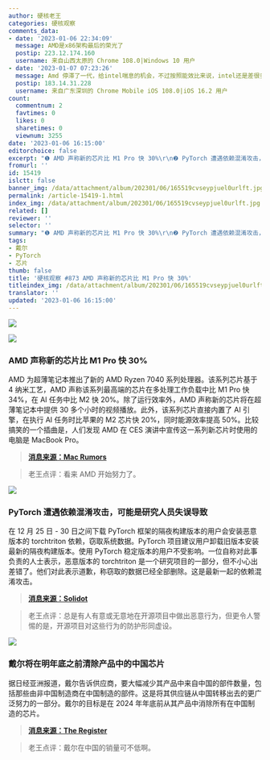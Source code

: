```yaml
---
author: 硬核老王
categories: 硬核观察
comments_data:
- date: '2023-01-06 22:34:09'
  message: AMD是x86架构最后的荣光了
  postip: 223.12.174.160
  username: 来自山西太原的 Chrome 108.0|Windows 10 用户
- date: '2023-01-07 07:23:26'
  message: Amd 停滞了一代，给intel喘息的机会，不过按照能效比来说，intel还是差很多，可惜广告到位，就是有人舔
  postip: 183.14.31.228
  username: 来自广东深圳的 Chrome Mobile iOS 108.0|iOS 16.2 用户
count:
  commentnum: 2
  favtimes: 0
  likes: 0
  sharetimes: 0
  viewnum: 3255
date: '2023-01-06 16:15:00'
editorchoice: false
excerpt: "❶ AMD 声称新的芯片比 M1 Pro 快 30%\r\n❷ PyTorch 遭遇依赖混淆攻击，可能是研究人员失误导致\r\n❸ 戴尔将在明年底之前清除产品中的中国芯片"
fromurl: ''
id: 15419
islctt: false
banner_img: /data/attachment/album/202301/06/165519cvseypjuel0urlft.jpg
permalink: /article-15419-1.html
index_img: /data/attachment/album/202301/06/165519cvseypjuel0urlft.jpg
related: []
reviewer: ''
selector: ''
summary: "❶ AMD 声称新的芯片比 M1 Pro 快 30%\r\n❷ PyTorch 遭遇依赖混淆攻击，可能是研究人员失误导致\r\n❸ 戴尔将在明年底之前清除产品中的中国芯片"
tags:
- 戴尔
- PyTorch
- 芯片
thumb: false
title: '硬核观察 #873 AMD 声称新的芯片比 M1 Pro 快 30%'
titleindex_img: /data/attachment/album/202301/06/165519cvseypjuel0urlft.jpg
translator: ''
updated: '2023-01-06 16:15:00'
---
```


![](/data/attachment/album/202301/06/165519cvseypjuel0urlft.jpg)


![](/data/attachment/album/202301/06/161412e3unbj5346lvll43.jpg)


### AMD 声称新的芯片比 M1 Pro 快 30%


AMD 为超薄笔记本推出了新的 AMD Ryzen 7040 系列处理器。该系列芯片基于 4 纳米工艺，AMD 声称该系列最高端的芯片在多处理工作负载中比 M1 Pro 快34%，在 AI 任务中比 M2 快 20%。除了运行效率外，AMD 声称新的芯片将在超薄笔记本中提供 30 多个小时的视频播放。此外，该系列芯片直接内置了 AI 引擎，在执行 AI 任务时比苹果的 M2 芯片快 20%，同时能源效率提高 50%。比较搞笑的一个插曲是，人们发现 AMD 在 CES 演讲中宣传这一系列新芯片时使用的电脑是 MacBook Pro。



> 
> **[消息来源：Mac Rumors](https://www.macrumors.com/2023/01/05/amd-new-chips-against-m1-pro/)**
> 
> 
> 



> 
> 老王点评：看来 AMD 开始努力了。
> 
> 
> 


![](/data/attachment/album/202301/06/161432xef5e8sd4o1fmjbz.jpg)


### PyTorch 遭遇依赖混淆攻击，可能是研究人员失误导致


在 12 月 25 日 - 30 日之间下载 PyTorch 框架的隔夜构建版本的用户会安装恶意版本的 torchtriton 依赖，窃取系统数据。PyTorch 项目建议用户卸载旧版本安装最新的隔夜构建版本。使用 PyTorch 稳定版本的用户不受影响。一位自称对此事负责的人士表示，恶意版本的 torchtriton 是一个研究项目的一部分，但不小心出差错了。他们对此表示道歉，称窃取的数据已经全部删除。这是最新一起的依赖混淆攻击。



> 
> **[消息来源：Solidot](https://www.solidot.org/story?sid=73811)**
> 
> 
> 



> 
> 老王点评：总是有人有意或无意地在开源项目中做出恶意行为，但更令人警惕的是，开源项目对这些行为的防护形同虚设。
> 
> 
> 


![](/data/attachment/album/202301/06/161452j8dogfmstasss8a6.jpg)


### 戴尔将在明年底之前清除产品中的中国芯片


据日经亚洲报道，戴尔告诉供应商，要大幅减少其产品中来自中国的部件数量，包括那些由非中国制造商在中国制造的部件。这是将其供应链从中国转移出去的更广泛努力的一部分。戴尔的目标是在 2024 年年底前从其产品中消除所有在中国制造的芯片。



> 
> **[消息来源：The Register](https://www.theregister.com/2023/01/05/dell/)**
> 
> 
> 



> 
> 老王点评：戴尔在中国的销量可不低啊。
> 
> 
>